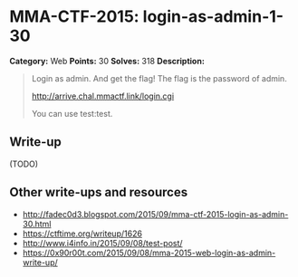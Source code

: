 # MMA-CTF-2015: login-as-admin-1-30

**Category:** Web
**Points:** 30
**Solves:** 318
**Description:**

> Login as admin. And get the flag! The flag is the password of admin.
>
> http://arrive.chal.mmactf.link/login.cgi
>
> You can use test:test.
> 


## Write-up

(TODO)

## Other write-ups and resources

* <http://fadec0d3.blogspot.com/2015/09/mma-ctf-2015-login-as-admin-30.html> 
* <https://ctftime.org/writeup/1626>
* <http://www.i4info.in/2015/09/08/test-post/>
* <https://0x90r00t.com/2015/09/08/mma-2015-web-login-as-admin-write-up/>
